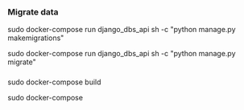 ### Migrate data

sudo docker-compose run django_dbs_api sh -c "python manage.py makemigrations"

sudo docker-compose run django_dbs_api sh -c "python manage.py migrate"

###
sudo docker-compose build 

sudo docker-compose
